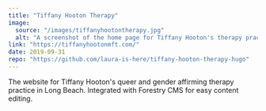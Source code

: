 ```yaml
---
title: "Tiffany Hooton Therapy"
image:
  source: "/images/tiffanyhootontherapy.jpg"
  alt: "A screenshot of the home page for Tiffany Hooton's therapy practice site"
link: "https://tiffanyhootonmft.com/"
date: 2019-09-31
repo: "https://github.com/laura-is-here/tiffany-hooton-therapy-hugo"
---
```


The website for Tiffany Hooton's queer and gender affirming therapy practice in Long Beach. Integrated with Forestry CMS for easy content editing.
